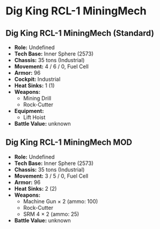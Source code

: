 # Dig King RCL-1 MiningMech
## Dig King RCL-1 MiningMech (Standard)
- **Role:** Undefined
- **Tech Base:** Inner Sphere (2573)
- **Chassis:** 35 tons (Industrial)
- **Movement:** 4 / 6 / 0, Fuel Cell
- **Armor:** 96
- **Cockpit:** Industrial
- **Heat Sinks:** 1 (1)
- **Weapons:**
  - Mining Drill
  - Rock-Cutter
- **Equipment:**
  - Lift Hoist
- **Battle Value:** unknown

## Dig King RCL-1 MiningMech MOD
- **Role:** Undefined
- **Tech Base:** Inner Sphere (2573)
- **Chassis:** 35 tons (Industrial)
- **Movement:** 3 / 5 / 0, Fuel Cell
- **Armor:** 96
- **Heat Sinks:** 2 (2)
- **Weapons:**
  - Machine Gun × 2 (ammo: 100)
  - Rock-Cutter
  - SRM 4 × 2 (ammo: 25)
- **Battle Value:** unknown


